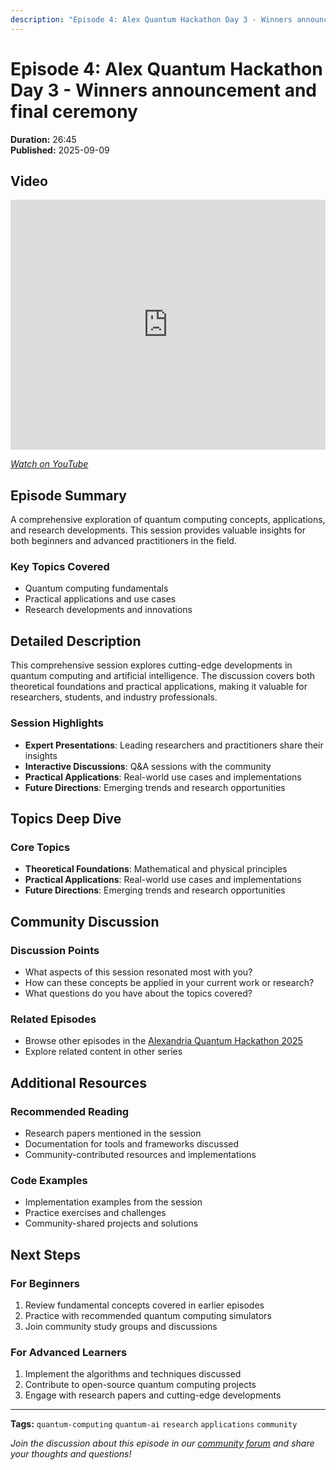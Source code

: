 ```yaml
---
description: "Episode 4: Alex Quantum Hackathon Day 3 - Winners announcement and final ceremony - Comprehensive exploration of quantum computing topics with expert insights and practical applications."
---
```


# Episode 4: Alex Quantum Hackathon Day 3 - Winners announcement and final ceremony

**Duration:** 26:45  
**Published:** 2025-09-09

## Video

<iframe width="100%" height="400" src="https://www.youtube.com/embed/OsdUAB10XT4" title="Alex Quantum Hackathon Day 3 - Winners announcement and final ceremony" frameborder="0" allow="accelerometer; autoplay; clipboard-write; encrypted-media; gyroscope; picture-in-picture" allowfullscreen></iframe>

*[Watch on YouTube](https://www.youtube.com/watch?v=OsdUAB10XT4)*

## Episode Summary

A comprehensive exploration of quantum computing concepts, applications, and research developments. This session provides valuable insights for both beginners and advanced practitioners in the field.

### Key Topics Covered
- Quantum computing fundamentals
- Practical applications and use cases
- Research developments and innovations

## Detailed Description

This comprehensive session explores cutting-edge developments in quantum computing and artificial intelligence. The discussion covers both theoretical foundations and practical applications, making it valuable for researchers, students, and industry professionals.

### Session Highlights

- **Expert Presentations**: Leading researchers and practitioners share their insights
- **Interactive Discussions**: Q&A sessions with the community
- **Practical Applications**: Real-world use cases and implementations
- **Future Directions**: Emerging trends and research opportunities

## Topics Deep Dive


### Core Topics
- **Theoretical Foundations**: Mathematical and physical principles
- **Practical Applications**: Real-world use cases and implementations
- **Future Directions**: Emerging trends and research opportunities


## Community Discussion

### Discussion Points
- What aspects of this session resonated most with you?
- How can these concepts be applied in your current work or research?
- What questions do you have about the topics covered?

### Related Episodes
- Browse other episodes in the [Alexandria Quantum Hackathon 2025](index.md)
- Explore related content in other series

## Additional Resources

### Recommended Reading
- Research papers mentioned in the session
- Documentation for tools and frameworks discussed
- Community-contributed resources and implementations

### Code Examples
- Implementation examples from the session
- Practice exercises and challenges
- Community-shared projects and solutions

## Next Steps

### For Beginners
1. Review fundamental concepts covered in earlier episodes
2. Practice with recommended quantum computing simulators
3. Join community study groups and discussions

### For Advanced Learners
1. Implement the algorithms and techniques discussed
2. Contribute to open-source quantum computing projects
3. Engage with research papers and cutting-edge developments

---

**Tags:** `quantum-computing` `quantum-ai` `research` `applications` `community`

*Join the discussion about this episode in our [community forum](https://github.com/yourusername/quantum-ai/discussions) and share your thoughts and questions!*
